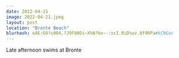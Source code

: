 ```yaml
---
date: 2022-04-21
image: 2022-04-21.jpeg
layout: post
location: "Bronte Beach"
blurhash: eAE:G9?c004,?J9F00Di~X%N?bo~-:xcI.RiD%oz.8f9RPa#kCNGoc
---
```


Late afternoon swims at Bronte
